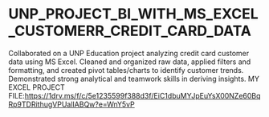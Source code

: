 # UNP_PROJECT_BI_WITH_MS_EXCEL_CUSTOMERR_CREDIT_CARD_DATA
Collaborated on a UNP Education project analyzing credit card customer data using MS Excel. Cleaned and organized raw data, applied filters and formatting, and created pivot tables/charts to identify customer trends. Demonstrated strong analytical and teamwork skills in deriving insights.
MY EXCEL PROJECT FILE:https://1drv.ms/f/c/5e1235599f388d3f/EiC1dbuMYJpEuYsX00NZe60BqRp9TDRithugVPUalIABQw?e=WnY5vP
